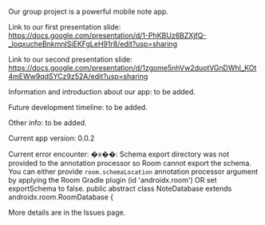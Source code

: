 Our group project is a powerful mobile note app. 

Link to our first presentation slide: https://docs.google.com/presentation/d/1-PhKBUz6BZXjfQ-_IoqxucheBnkmnISiEKFgLeH91r8/edit?usp=sharing

Link to our second presentation slide: https://docs.google.com/presentation/d/1zgome5nhVw2duotVGnDWhl_KOt4mEWw9qdSYCz9z52A/edit?usp=sharing

Information and introduction about our app: to be added.

Future development timeline: to be added.

Other info: to be added.

Current app version: 0.0.2

Current error encounter: 
�x��: Schema export directory was not provided to the annotation processor so Room cannot export the schema. You can either provide `room.schemaLocation` annotation processor argument by applying the Room Gradle plugin (id 'androidx.room') OR set exportSchema to false.
public abstract class NoteDatabase extends androidx.room.RoomDatabase {

More details are in the Issues page. 
